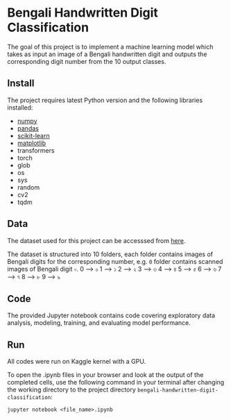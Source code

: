 # Bengali Handwritten Digit Classification

The goal of this project is to implement a machine learning model which takes as input an image of a Bengali handwritten digit and outputs the corresponding digit number from the 10 output classes.


## Install

The project requires latest Python version and the following libraries installed:   
  - [numpy](https://numpy.org/)
  - [pandas](https://pandas.pydata.org/)
  - [scikit-learn](https://scikit-learn.org/stable/)
  - [matplotlib](https://matplotlib.org/)
  - transformers
  - torch
  - glob
  - os
  - sys
  - random
  - cv2
  - tqdm


## Data

The dataset used for this project can be accesssed from [here](https://www.kaggle.com/datasets/wchowdhu/bengali-digits).

The dataset is structured into 10 folders, each folder contains images of Bengali digits for the corresponding number, e.g. `0` folder contains scanned images of Bengali digit `০`.
    0 --> ০
    1 --> ১
    2 --> ২
    3 --> ৩
    4 --> ৪
    5 --> ৫
    6 --> ৬
    7 --> ৭
    8 --> ৮
    9 --> ৯


## Code

The provided Jupyter notebook contains code covering exploratory data analysis, modeling, training, and evaluating model performance.


## Run

All codes were run on Kaggle kernel with a GPU.

To open the .ipynb files in your browser and look at the output of the completed cells, use the following command in your terminal after changing the working directory to the project directory `bengali-handwritten-digit-classification`:
```
jupyter notebook <file_name>.ipynb
```
